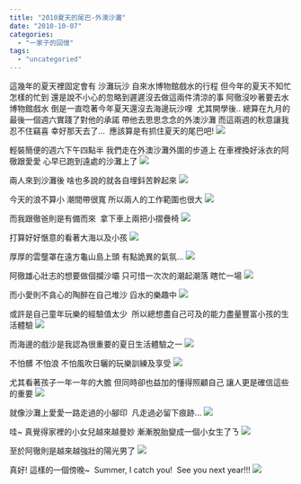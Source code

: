 ```yaml
---
title: "2010夏天的尾巴-外澳沙灘"
date: "2010-10-07"
categories: 
  - "一家子的回憶"
tags: 
  - "uncategoried"
---
```


這幾年的夏天裡固定會有 沙灘玩沙 自來水博物館戲水的行程 但今年的夏天不知忙怎樣的忙到 還是說不小心的忽略到遲遲沒去做這兩件清涼的事 阿徹沒吵著要去水博物館戲水 倒是一直唸著今年夏天還沒去海邊玩沙哩  尤其開學後.. 總算在九月的最後一個週六實踐了對他的承諾 帶他去思思念念的外澳沙灘 而這兩週的秋意讓我忍不住竊喜 幸好那天去了...  應該算是有抓住夏天的尾巴吧! ![](images/5035109138_c9c8ba00fe.jpg)

輕裝簡便的週六下午四點半 我們走在外澳沙灘外圍的步道上 在車裡換好泳衣的阿徹跟愛愛 心早已跑到遠處的沙灘上了 ![](images/5035117554_0912d49bec.jpg) 

兩人來到沙灘後 啥也多說的就各自埋鈄苦幹起來 ![](images/5034496299_8f6e3e1e38.jpg)

今天的浪不算小 潮間帶很寬 所以兩人的工作範圍也很大 ![](images/5035115314_9cdb83b14f.jpg)

而我跟徹爸則是有備而來  拿下車上兩把小摺疊椅 ![](images/5035114548_b7bb0bcef3.jpg)

打算好好愜意的看著大海以及小孩 ![](images/5034492253_64ba193bd7.jpg)

厚厚的雲壟罩在遠方龜山島上頭 有點詭異的氣氛... ![](images/5035115652_da2d6c6227.jpg)

阿徹雄心壯志的想要做個攔沙壩 只可惜一次次的潮起潮落 瞎忙一場 ![](images/5035109734_19a52dfbef.jpg)

而小愛則不貪心的陶醉在自己堆沙 舀水的樂趣中 ![](images/5034493541_1713395b6a.jpg)

或許是自己童年玩樂的經驗值太少  所以總想盡自己可及的能力盡量豐富小孩的生活體驗 ![](images/5035107476_bb680c0ba2.jpg)

而海邊的戲沙是我認為很重要的夏日生活體驗之一 ![](images/5034486599_1ca5ed4345.jpg)

不怕髒 不怕浪 不怕風吹日曬的玩樂訓練及享受 ![](images/5034488627_6991ef54e7.jpg)

尤其看著孩子一年一年的大膽 但同時卻也益加的懂得照顧自己 讓人更是確信這些的重要 ![](images/5034485477_f0680ea3a6.jpg)

就像沙灘上愛愛一路走過的小腳印  凡走過必留下痕跡... ![](images/5034489887_b77ab7ae02.jpg)

哇~ 真覺得家裡的小女兒越來越曼妙 漸漸脫胎變成一個小女生了ㄋ ![](images/5035110466_a6d2f7abe0.jpg)

至於阿徹則是越來越強壯的陽光男了 ![](images/5035109026_e29768dbfa.jpg)

真好! 這樣的一個傍晚~  Summer, I catch you!  See you next year!!! ![](images/5035113954_9eb79653ca.jpg)
